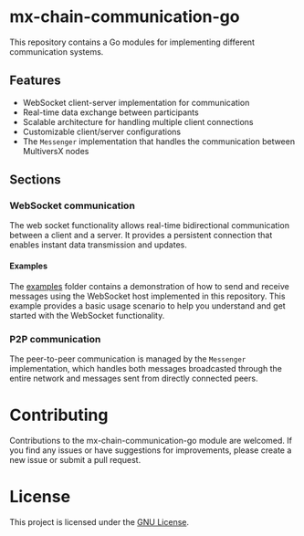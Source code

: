 # mx-chain-communication-go

This repository contains a Go modules for implementing different communication systems.

## Features

- WebSocket client-server implementation for communication
- Real-time data exchange between participants
- Scalable architecture for handling multiple client connections
- Customizable client/server configurations
- The `Messenger` implementation that handles the communication between MultiversX nodes

## Sections

### WebSocket communication

The web socket functionality allows real-time bidirectional communication between a client and a server. 
It provides a persistent connection that enables instant data transmission and updates.

#### Examples
The [examples](./websocket/examples) folder contains a demonstration of how to send and receive messages using the WebSocket host implemented in this repository. 
This example provides a basic usage scenario to help you understand and get started with the WebSocket functionality.

### P2P communication

The peer-to-peer communication is managed by the `Messenger` implementation, which handles both messages broadcasted through the entire network and messages sent from directly connected peers.

# Contributing
Contributions to the mx-chain-communication-go module are welcomed. If you find any issues or have suggestions for improvements,
please create a new issue or submit a pull request.

# License

This project is licensed under the [GNU License](https://github.com/multiversx/mx-chain-communication-go/blob/main/LICENSE).


